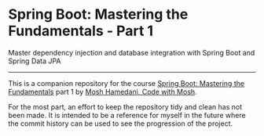 # Spring Boot: Mastering the Fundamentals - Part 1

Master dependency injection and database integration with Spring Boot and Spring Data JPA

---

This is a companion repository for the course [Spring Boot: Mastering the Fundamentals](https://codewithmosh.com/p/spring-boot-fundamentals) part 1 by [Mosh Hamedani, Code with Mosh](https://codewithmosh.com/).

For the most part, an effort to keep the repository tidy and clean has not been made. It is intended to be a reference for myself in the future where the commit history can be used to see the progression of the project.